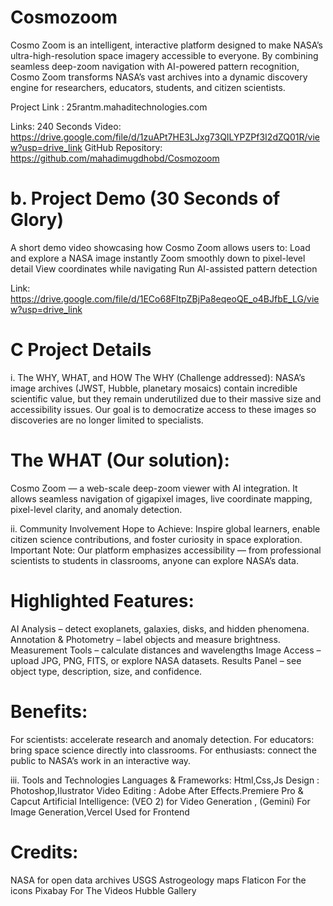 # Cosmozoom
Cosmo Zoom is an intelligent, interactive platform designed to make NASA’s ultra-high-resolution space imagery accessible to everyone. By combining seamless deep-zoom navigation with AI-powered pattern recognition, Cosmo Zoom transforms NASA’s vast archives into a dynamic discovery engine for researchers, educators, students, and citizen scientists.


Project Link : 25rantm.mahaditechnologies.com 


Links:
240 Seconds Video: https://drive.google.com/file/d/1zuAPt7HE3LJxg73QILYPZPf3I2dZQ01R/view?usp=drive_link
GitHub Repository: https://github.com/mahadimugdhobd/Cosmozoom

# b. Project Demo (30 Seconds of Glory)
A short demo video showcasing how Cosmo Zoom allows users to:
Load and explore a NASA image instantly
Zoom smoothly down to pixel-level detail
View coordinates while navigating
Run AI-assisted pattern detection

Link: https://drive.google.com/file/d/1ECo68FltpZBjPa8eqeoQE_o4BJfbE_LG/view?usp=drive_link

# C Project Details
i. The WHY, WHAT, and HOW
The WHY (Challenge addressed):
NASA’s image archives (JWST, Hubble, planetary mosaics) contain incredible scientific value, but they remain underutilized due to their massive size and accessibility issues. Our goal is to democratize access to these images so discoveries are no longer limited to specialists.


# The WHAT (Our solution):
Cosmo Zoom — a web-scale deep-zoom viewer with AI integration. It allows seamless navigation of gigapixel images, live coordinate mapping, pixel-level clarity, and anomaly detection.

ii. Community Involvement
Hope to Achieve: Inspire global learners, enable citizen science contributions, and foster curiosity in space exploration.
Important Note: Our platform emphasizes accessibility — from professional scientists to students in classrooms, anyone can explore NASA’s data.

# Highlighted Features:
AI Analysis – detect exoplanets, galaxies, disks, and hidden phenomena.
Annotation & Photometry – label objects and measure brightness.
Measurement Tools – calculate distances and wavelengths
Image Access – upload JPG, PNG, FITS, or explore NASA datasets.
Results Panel – see object type, description, size, and confidence.

# Benefits:
For scientists: accelerate research and anomaly detection.
For educators: bring space science directly into classrooms.
For enthusiasts: connect the public to NASA’s work in an interactive way.

iii. Tools and Technologies
Languages & Frameworks: Html,Css,Js
Design : Photoshop,Ilustrator
Video Editing : Adobe After Effects.Premiere Pro & Capcut
Artificial Intelligence: (VEO 2) for Video Generation , (Gemini) For Image Generation,Vercel Used for Frontend 

# Credits:
NASA for open data archives
USGS Astrogeology maps
Flaticon For the icons
Pixabay For The Videos 
Hubble Gallery



